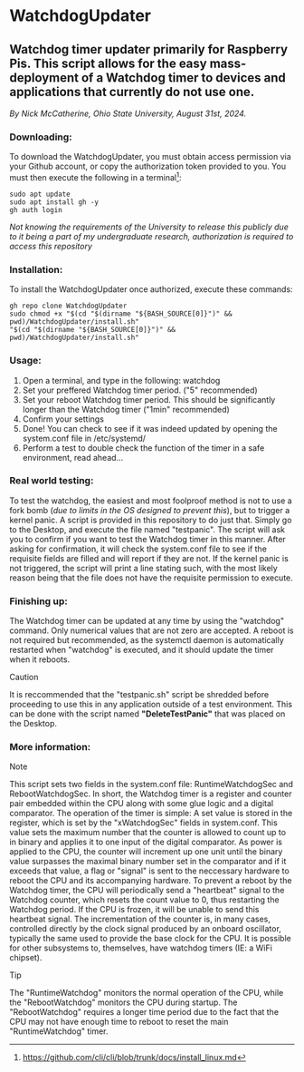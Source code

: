 # WatchdogUpdater
## Watchdog timer updater primarily for Raspberry Pis. This script allows for the easy mass-deployment of a Watchdog timer to devices and applications that currently do not use one.

*By Nick McCatherine, Ohio State University,
August 31st, 2024.*

### Downloading:
To download the WatchdogUpdater, you must obtain access permission via your Github account, or copy the authorization token provided to you.
You must then execute the following in a terminal[^1]:
```
sudo apt update
sudo apt install gh -y
gh auth login
```
*Not knowing the requirements of the University to release this publicly due to it being a part of my undergraduate research, authorization is required to access this repository*

### Installation:
To install the WatchdogUpdater once authorized, execute these commands:
```
gh repo clone WatchdogUpdater
sudo chmod +x "$(cd "$(dirname "${BASH_SOURCE[0]}")" && pwd)/WatchdogUpdater/install.sh"
"$(cd "$(dirname "${BASH_SOURCE[0]}")" && pwd)/WatchdogUpdater/install.sh"
```
### Usage: 
1. Open a terminal, and type in the following: watchdog
2. Set your preffered Watchdog timer period. ("5" recommended)
3. Set your reboot Watchdog timer period. This should be significantly longer than the Watchdog timer ("1min" recommended)
4. Confirm your settings
5. Done! You can check to see if it was indeed updated by opening the system.conf file in /etc/systemd/
6. Perform a test to double check the function of the timer in a safe environment, read ahead...

### Real world testing:
To test the watchdog, the easiest and most foolproof method is not to use a fork bomb (*due to limits in the OS designed to prevent this*), but to trigger a kernel panic. A script is provided in this repository to do just that.
Simply go to the Desktop, and execute the file named "testpanic". The script will ask you to confirm if you want to test the Watchdog timer in this manner.
After asking for confirmation, it will check the system.conf file to see if the requisite fields are filled and will report if they are not. If the kernel panic is not triggered,
the script will print a line stating such, with the most likely reason being that the file does not have the requisite permission to execute.

### Finishing up:
The Watchdog timer can be updated at any time by using the "watchdog" command. Only numerical values that are not zero are accepted.
A reboot is not required but recommended, as the systemctl daemon is automatically restarted when "watchdog" is executed, and it should update the timer when it reboots.
> [!CAUTION]
> It is reccommended that the "testpanic.sh" script be shredded before proceeding to use this in any application outside of a test environment. This can be done with the script named **"DeleteTestPanic"** that was placed on the Desktop.




### More information: 
> [!Note]
This script sets two fields in the system.conf file: RuntimeWatchdogSec and RebootWatchdogSec. In short, the Watchdog timer is a register and counter pair embedded within the CPU along with some glue logic and a digital comparator. The operation of the timer is simple: A set value is stored in the register, which is set by the "xWatchdogSec" fields in system.conf. This value sets the maximum number that the counter is allowed to count up to in binary and applies it to one input of the digital comparator. As power is applied to the CPU, the counter will increment up one unit until the binary value surpasses the maximal binary number set in the comparator and if it exceeds that value, a flag or "signal" is sent to the neccessary hardware to reboot the CPU and its accompanying hardware. To prevent a reboot by the Watchdog timer, the CPU will periodically send a "heartbeat" signal to the Watchdog counter, which resets the count value to 0, thus restarting the Watchdog period. If the CPU is frozen, it will be unable to send this heartbeat signal. The incrementation of the counter is, in many cases, controlled directly by the clock signal produced by an onboard oscillator, typically the same used to provide the base clock for the CPU. It is possible for other subsystems to, themselves, have watchdog timers (IE: a WiFi chipset).

> [!Tip]
The "RuntimeWatchdog" monitors the normal operation of the CPU, while the "RebootWatchdog" monitors the CPU during startup. The "RebootWatchdog" requires a longer time period due to the fact that the CPU may not have enough time to reboot to reset the main "RuntimeWatchdog" timer.
>
> [^1]:https://github.com/cli/cli/blob/trunk/docs/install_linux.md
